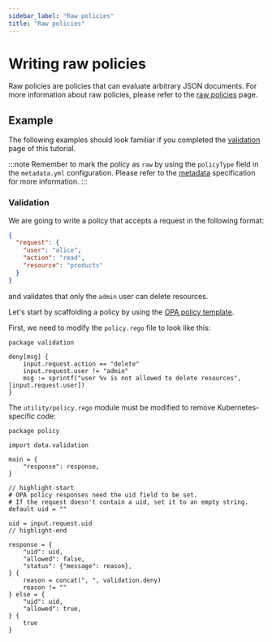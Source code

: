 ```yaml
---
sidebar_label: "Raw policies"
title: "Raw policies"
---
```


<head>
  <link rel="canonical" href="https://docs.kubewarden.io/writing-policies/rego/open-policy-agent/raw-policies"/>
</head>

# Writing raw policies

Raw policies are policies that can evaluate arbitrary JSON documents.
For more information about raw policies, please refer to the [raw policies](../../../howtos/raw-policies.md) page.

## Example

The following examples should look familiar if you completed the [validation](02-create-policy.md) page of this tutorial.

:::note
Remember to mark the policy as `raw` by using the `policyType` field in the `metadata.yml` configuration.
Please refer to the [metadata](../../metadata.md) specification for more information.
:::

### Validation

We are going to write a policy that accepts a request in the following format:

```json
{
  "request": {
    "user": "alice",
    "action": "read",
    "resource": "products"
  }
}
```

and validates that only the `admin` user can delete resources.

Let's start by scaffolding a policy by using the [OPA policy template](https://github.com/kubewarden/opa-policy-template).

First, we need to modify the `policy.rego` file to look like this:

```rego
package validation

deny[msg] {
    input.request.action == "delete"
    input.request.user != "admin"
    msg := sprintf("user %v is not allowed to delete resources", [input.request.user])
}
```

The `utility/policy.rego` module must be modified to remove Kubernetes-specific code:

```rego
package policy

import data.validation

main = {
	"response": response,
}

// highlight-start
# OPA policy responses need the uid field to be set.
# If the request doesn't contain a uid, set it to an empty string.
default uid = ""

uid = input.request.uid
// highlight-end

response = {
	"uid": uid,
	"allowed": false,
	"status": {"message": reason},
} {
	reason = concat(", ", validation.deny)
	reason != ""
} else = {
	"uid": uid,
	"allowed": true,
} {
	true
}
```
